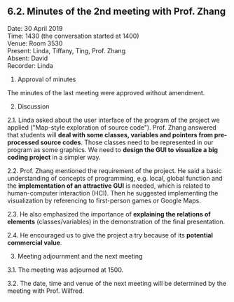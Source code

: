 ## 6.2. Minutes of the 2nd meeting with Prof. Zhang

Date: 30 April 2019\
Time: 1430 (the conversation started at 1400)\
Venue: Room 3530\
Present: Linda, Tiffany, Ting, Prof. Zhang\
Absent: David\
Recorder: Linda

1. Approval of minutes

The minutes of the last meeting were approved without amendment.

2. Discussion

2.1. Linda asked about the user interface of the program of the project we applied ("Map-style exploration of source code").
Prof. Zhang answered that students will **deal with some classes, variables and pointers from pre-processed source codes**.
Those classes need to be represented in our program as some graphics.
We need to **design the GUI to visualize a big coding project** in a simpler way.

2.2. Prof. Zhang mentioned the requirement of the project.
He said a basic understanding of concepts of programming, e.g. local, global function and the **implementation of an attractive GUI** is needed, which is related to human-computer interaction (HCI).
Then he suggested implementing the visualization by referencing to first-person games or Google Maps.

2.3. He also emphasized the importance of **explaining the relations of elements** (classes/variables) in the demonstration of the final presentation.

2.4. He encouraged us to give the project a try because of its **potential commercial value**.

3. Meeting adjournment and the next meeting

3.1. The meeting was adjourned at 1500.

3.2. The date, time and venue of the next meeting will be determined by the meeting with Prof. Wilfred.

